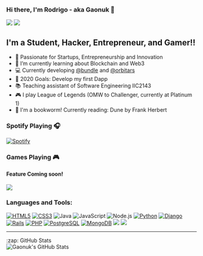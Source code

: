 ### Hi there, I'm Rodrigo - aka Gaonuk 👋

[<img src="https://img.shields.io/badge/linkedin%20-%230077B5.svg?&style=for-the-badge&logo=linkedin&logoColor=white"/>][linkedin]
[<img src="https://img.shields.io/badge/Gaonuk%20-%23E4405F.svg?&style=for-the-badge&logo=Instagram&logoColor=white"/>][instagram]

## I'm a Student, Hacker, Entrepreneur, and Gamer!!

- 🚀 Passionate for Startups, Entrepreneurship and Innovation
- 🌱 I’m currently learning about Blockchain and Web3 
- 💻 Currently developing [@bundle](https://github.com/BundleCL) and [@orbitars](https://github.com/orbitars)
- 🥅 2020 Goals: Develop my first Dapp
- 📚 Teaching assistant of Software Engineering IIC2143
- 🎮 I play League of Legends (OMW to Challenger, currently at Platinum 1) 
- 📖 I'm a bookworm! Currently reading: Dune by Frank Herbert

### Spotify Playing 🎧

[![Spotify](https://novatorem.gaonuk.vercel.app/api/spotify)](https://open.spotify.com/user/rgaonagonzalez)

### Games Playing 🎮

#### Feature Coming soon!
<img src="https://img.shields.io/badge/riotgames%20-%23D32936.svg?&style=for-the-badge&logo=riot-games&logoColor=white" />

### Languages and Tools:

[<img alt="HTML5" src="https://img.shields.io/badge/html5%20-%23E34F26.svg?&style=for-the-badge&logo=html5&logoColor=white" />][rubyonrails] 
[<img alt="CSS3" src="https://img.shields.io/badge/css3%20-%231572B6.svg?&style=for-the-badge&logo=css3&logoColor=white" />][bulma]
<img alt="Java" src="https://img.shields.io/badge/java-%23ED8B00.svg?&style=for-the-badge&logo=java&logoColor=white" />
<img alt="JavaScript" src="https://img.shields.io/badge/javascript%20-%23323330.svg?&style=for-the-badge&logo=javascript&logoColor=%23F7DF1E" />
<img alt="Node.js" src="https://img.shields.io/badge/node.js%20-%2343853D.svg?&style=for-the-badge&logo=node.js&logoColor=white" />
[<img alt="Python" src="https://img.shields.io/badge/python%20-%2314354C.svg?&style=for-the-badge&logo=python&logoColor=white" />][python]
[<img alt="Django" src="https://img.shields.io/badge/django%20-%23092E20.svg?&style=for-the-badge&logo=django&logoColor=white" />][django]
[<img alt="Rails" src="https://img.shields.io/badge/rails%20-%23CC0000.svg?&style=for-the-badge&logo=ruby-on-rails&logoColor=white"/>][rubyonrails]
[<img alt="PHP" src="https://img.shields.io/badge/php-%23777BB4.svg?&style=for-the-badge&logo=php&logoColor=white" />][php]
[<img alt="PostgreSQL" src="https://img.shields.io/badge/postgres-%23316192.svg?&style=for-the-badge&logo=postgresql&logoColor=white" />][pg]
[<img alt="MongoDB" src="https://img.shields.io/badge/MongoDB-%234ea94b.svg?&style=for-the-badge&logo=mongodb&logoColor=white" />][pg]
<img src="https://img.shields.io/badge/git%20-%23F05033.svg?&style=for-the-badge&logo=git&logoColor=white"/>
<img src="https://img.shields.io/badge/github%20-%23121011.svg?&style=for-the-badge&logo=github&logoColor=white"/>

---

<summary>:zap: GitHub Stats</summary>

<img align="left" alt="Gaonuk's GitHub Stats" src="https://github-readme-stats.gaonuk.vercel.app/api?username=Gaonuk&show_icons=true&hide_border=true" />

[instagram]: https://instagram.com/Gaonuk
[linkedin]: https://www.linkedin.com/in/rodrigo-gaona-gonz%C3%A1lez-a39908172/
[rubyonrails]: https://github.com/Gaonuk/CupidoUC
[bulma]: https://github.com/Gaonuk/CupidoUC
[php]: https://github.com/Gaonuk/SplinterApp
[pg]: https://github.com/Gaonuk/SplinterApp
[html]: https://github.com/BundleCL/LandingPage
[django]: https://github.com/Juan379/Goodocity-backend
[python]: https://github.com/Gaonuk/IIC2233-Gaonuk
